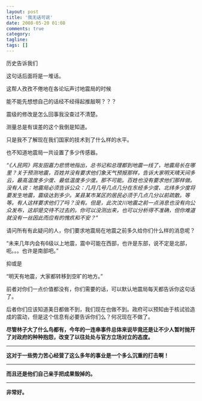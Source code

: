 ```yaml
---
layout: post
title: '我无话可说'
date: 2008-05-20 01:08
comments: true
category:
tagline:
tags: []
---
```


历史告诉我们

这句话后面将是一堆话。

这帮人孜孜不倦地在各论坛声讨地震局的时候

能不能先想想自己的话经不经得起推敲啊？？？

震级的修改是怎么回事我没查过不清楚。

测量总是有误差的这个我倒是知道。

只是我不了解现在我们国家的技术到了什么样的水平。

也不知道地震局一共设置了多少传感器。

_“《人民网》网友田嘉力悲愤地指出，总书记和总理都到地震一线了，地震局长在哪里？关于预测地震，百姓并没有要求他们象天气预报那样，告诉大家明天晴天间多云，最高温度多少度、最低温度多少度。那不可能。百姓也没有要求他们那样做。没有人说：地震局必须告诉公众：几月几号几点几分在东经多少度、北纬多少度将要发生地震，震级达到多少。某县某市某区的居民必须于几点几分以前疏散。等等。有人这样要求他们了吗？没有。但是，此次汶川地震之前一点消息也没有向公众发布，这却是交待不过去的。你可以没测出来，也可以分析得不准确，但你难道就没有一丝因此而应有的愧疚和不安？”_

请问所有有此疑问的人，你们要求地震局在地震之前多久给你们什么样的消息呢？

“未来几年内会有6级以上地震，震中可能在西部，也许是东部，说不定是北部，呃。。。也许是南部吧。”

抑或是

“明天有地震，大家都转移到空旷的地方。”

前者对你们一点价值都没有，你们需要的话，可以默认地震局每天都告诉你这句话了。

后者你们应该知道美日都做不到，我们现在也做不到。政府可以预知由于核试验造成的震动，但是这个信息有必要告诉你们么？何况现在不做了。

**尽管林子大了什么鸟都有，今年的一连串事件总体来说毕竟还是让不少人暂时抛开了对政府的种种抱怨，改变了以往处处与官方立场对立的态度。**

****

**这对于一些势力苦心经营了这么多年的事业是一个多么沉重的打击啊！**

****

**而且还是他们自己亲手把成果毁掉的。**

****

**非常好。**
